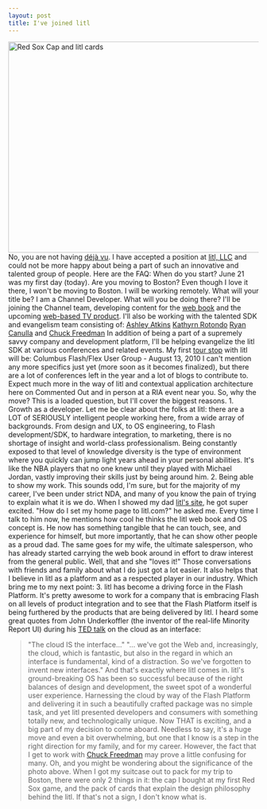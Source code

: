 ```yaml
---
layout: post
title: I've joined litl
---
```


<a href="/images/soxcapandlitlcards.png"><img title="soxcapandlitlcards" src="/images/soxcapandlitlcards.png" alt="Red Sox Cap and litl cards " width="565" height="424"/></a> No, you are not having <a href="http://www.chuckstar.com/blog/?p=514">d&eacute;j&agrave; vu</a>. I have accepted a position at <a href="http://litl.com/">litl, LLC</a> and could not be more happy about being a part of such an innovative and talented group of people. Here are the FAQ: When do you start? June 21 was my first day (today). Are you moving to Boston? Even though I love it there, I won't be moving to Boston. I will be working remotely. What will your title be? I am a Channel Developer. What will you be doing there? I'll be joining the Channel team, developing content for the <a href="http://litl.com/meet-webbook/overview.htm">web book</a> and the upcoming <a href="http://www.chuckstar.com/blog/?p=842">web-based TV product</a>. I'll also be working with the talented SDK and evangelism team consisting of: <a href="http://www.razorberry.com/blog/">Ashley Atkins</a> <a href="http://flashionista.org/">Kathyrn Rotondo</a> <a href="http://ryancanulla.com/">Ryan Canulla</a> and <a href="http://www.chuckstar.com/blog">Chuck Freedman</a> In addition of being a part of a supremely savvy company and development platform, I'll be helping evangelize the litl SDK at various conferences and related events. My first <a href="http://devblog.litl.com/?page_id=237">tour stop</a> with litl will be: Columbus Flash/Flex User Group - August 13, 2010 I can't mention any more specifics just yet (more soon as it becomes finalized), but there are a lot of conferences left in the year and a lot of blogs to contribute to. Expect much more in the way of litl and contextual application architecture here on Commented Out and in person at a RIA event near you. So, why the move? This is a loaded question, but I'll cover the biggest reasons.  1. Growth as a developer. Let me be clear about the folks at litl: there are a LOT of SERIOUSLY intelligent people working here, from a wide array of backgrounds. From design and UX, to OS engineering, to Flash development/SDK, to hardware integration, to marketing, there is no shortage of insight and world-class professionalism. Being constantly exposed to that level of knowledge diversity is the type of environment where you quickly can jump light years ahead in your personal abilities. It's like the NBA players that no one knew until they played with Michael Jordan, vastly improving their skills just by being around him.  2. Being able to show my work. This sounds odd, I'm sure, but for the majority of my career, I've been under strict NDA, and many of you know the pain of trying to explain what it is we do. When I showed my dad <a href="http://litl.com">litl's site</a>, he got super excited. "How do I set my home page to litl.com?" he asked me. Every time I talk to him now, he mentions how cool he thinks the litl web book and OS concept is. He now has something tangible that he can touch, see, and experience for himself, but more importantly, that he can show other people as a proud dad. The same goes for my wife, the ultimate salesperson, who has already started carrying the web book around in effort to draw interest from the general public. Well, that and she "loves it!" Those conversations with friends and family about what I do just got a lot easier. It also helps that I believe in litl as a platform and as a respected player in our industry. Which bring me to my next point: 3. litl has become a driving force in the Flash Platform. It's pretty awesome to work for a company that is embracing Flash on all levels of product integration and to see that the Flash Platform itself is being furthered by the products that are being delivered by litl. I heard some great quotes from John Underkoffler (the inventor of the real-life Minority Report UI) during his <a href="http://www.ted.com/talks/lang/eng/john_underkoffler_drive_3d_data_with_a_gesture.html">TED talk</a> on the cloud as an interface:
> "The cloud IS the interface..."
> "... we've got the Web and, increasingly, the cloud, which is fantastic, but also in the regard in which an interface is fundamental, kind of a distraction. So we've forgotten to invent new interfaces."
And that's exactly where litl comes in. litl's ground-breaking OS has been so successful because of the right balances of design and development, the sweet spot of a wonderful user experience. Harnessing the cloud by way of the Flash Platform and delivering it in such a beautifully crafted package was no simple task, and yet litl presented developers and consumers with something totally new, and technologically unique. Now THAT is exciting, and a big part of my decision to come aboard.  Needless to say, it's a huge move and even a bit overwhelming, but one that I know is a step in the right direction for my family, and for my career.  However, the fact that I get to work with <a href="http://twitter.com/chuckstar">Chuck Freedman</a> may prove a little confusing for many.  Oh, and you might be wondering about the significance of the photo above. When I got my suitcase out to pack for my trip to Boston, there were only 2 things in it: the cap I bought at my first Red Sox game, and the pack of cards that explain the design philosophy behind the litl. If that's not a sign, I don't know what is.